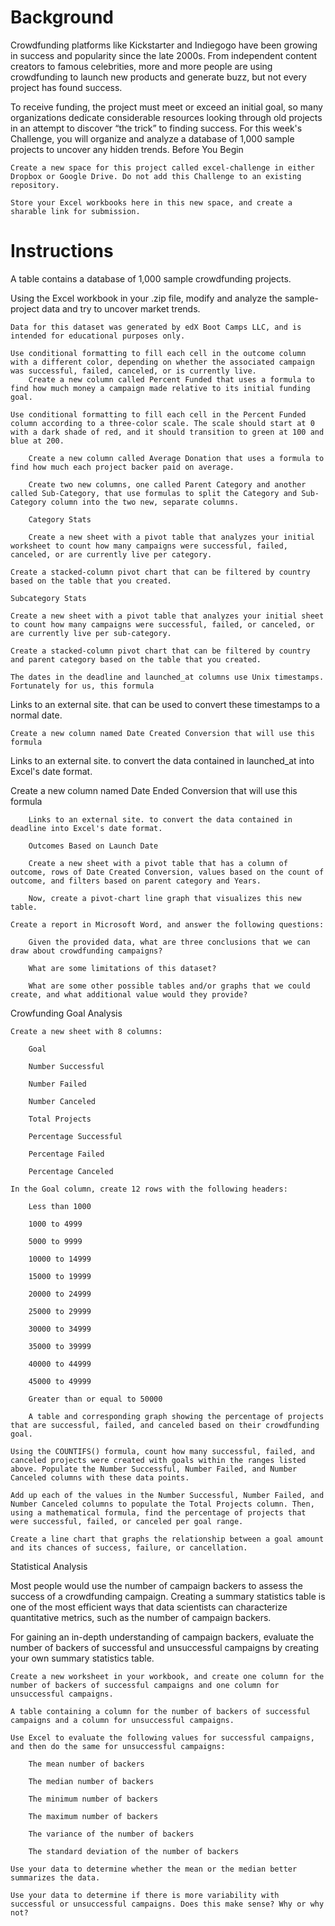 # Background

Crowdfunding platforms like Kickstarter and Indiegogo have been growing in success and popularity since the late 2000s. From independent content creators to famous celebrities, more and more people are using crowdfunding to launch new products and generate buzz, but not every project has found success.

To receive funding, the project must meet or exceed an initial goal, so many organizations dedicate considerable resources looking through old projects in an attempt to discover “the trick” to finding success. For this week's Challenge, you will organize and analyze a database of 1,000 sample projects to uncover any hidden trends.
Before You Begin

    Create a new space for this project called excel-challenge in either Dropbox or Google Drive. Do not add this Challenge to an existing repository.

    Store your Excel workbooks here in this new space, and create a sharable link for submission.

# Instructions

A table contains a database of 1,000 sample crowdfunding projects.

Using the Excel workbook in your .zip file, modify and analyze the sample-project data and try to uncover market trends.

    Data for this dataset was generated by edX Boot Camps LLC, and is intended for educational purposes only.

    Use conditional formatting to fill each cell in the outcome column with a different color, depending on whether the associated campaign was successful, failed, canceled, or is currently live.
        Create a new column called Percent Funded that uses a formula to find how much money a campaign made relative to its initial funding goal.

    Use conditional formatting to fill each cell in the Percent Funded column according to a three-color scale. The scale should start at 0 with a dark shade of red, and it should transition to green at 100 and blue at 200.

        Create a new column called Average Donation that uses a formula to find how much each project backer paid on average.

        Create two new columns, one called Parent Category and another called Sub-Category, that use formulas to split the Category and Sub-Category column into the two new, separate columns.

        Category Stats

        Create a new sheet with a pivot table that analyzes your initial worksheet to count how many campaigns were successful, failed, canceled, or are currently live per category.

    Create a stacked-column pivot chart that can be filtered by country based on the table that you created.

    Subcategory Stats

    Create a new sheet with a pivot table that analyzes your initial sheet to count how many campaigns were successful, failed, or canceled, or are currently live per sub-category.

    Create a stacked-column pivot chart that can be filtered by country and parent category based on the table that you created.

    The dates in the deadline and launched_at columns use Unix timestamps. Fortunately for us, this formula 

Links to an external site. that can be used to convert these timestamps to a normal date.

    Create a new column named Date Created Conversion that will use this formula 

Links to an external site. to convert the data contained in launched_at into Excel's date format.

Create a new column named Date Ended Conversion that will use this formula

        Links to an external site. to convert the data contained in deadline into Excel's date format.

        Outcomes Based on Launch Date

        Create a new sheet with a pivot table that has a column of outcome, rows of Date Created Conversion, values based on the count of outcome, and filters based on parent category and Years.

        Now, create a pivot-chart line graph that visualizes this new table.

    Create a report in Microsoft Word, and answer the following questions:

        Given the provided data, what are three conclusions that we can draw about crowdfunding campaigns?

        What are some limitations of this dataset?

        What are some other possible tables and/or graphs that we could create, and what additional value would they provide?

Crowfunding Goal Analysis

    Create a new sheet with 8 columns:

        Goal

        Number Successful

        Number Failed

        Number Canceled

        Total Projects

        Percentage Successful

        Percentage Failed

        Percentage Canceled

    In the Goal column, create 12 rows with the following headers:

        Less than 1000

        1000 to 4999

        5000 to 9999

        10000 to 14999

        15000 to 19999

        20000 to 24999

        25000 to 29999

        30000 to 34999

        35000 to 39999

        40000 to 44999

        45000 to 49999

        Greater than or equal to 50000

        A table and corresponding graph showing the percentage of projects that are successful, failed, and canceled based on their crowdfunding goal.

    Using the COUNTIFS() formula, count how many successful, failed, and canceled projects were created with goals within the ranges listed above. Populate the Number Successful, Number Failed, and Number Canceled columns with these data points.

    Add up each of the values in the Number Successful, Number Failed, and Number Canceled columns to populate the Total Projects column. Then, using a mathematical formula, find the percentage of projects that were successful, failed, or canceled per goal range.

    Create a line chart that graphs the relationship between a goal amount and its chances of success, failure, or cancellation.

Statistical Analysis

Most people would use the number of campaign backers to assess the success of a crowdfunding campaign. Creating a summary statistics table is one of the most efficient ways that data scientists can characterize quantitative metrics, such as the number of campaign backers.

For gaining an in-depth understanding of campaign backers, evaluate the number of backers of successful and unsuccessful campaigns by creating your own summary statistics table.

    Create a new worksheet in your workbook, and create one column for the number of backers of successful campaigns and one column for unsuccessful campaigns.

    A table containing a column for the number of backers of successful campaigns and a column for unsuccessful campaigns.

    Use Excel to evaluate the following values for successful campaigns, and then do the same for unsuccessful campaigns:

        The mean number of backers

        The median number of backers

        The minimum number of backers

        The maximum number of backers

        The variance of the number of backers

        The standard deviation of the number of backers

    Use your data to determine whether the mean or the median better summarizes the data.

    Use your data to determine if there is more variability with successful or unsuccessful campaigns. Does this make sense? Why or why not?

